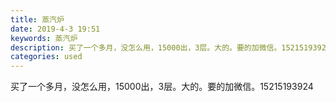 ```yaml
---
title: 蒸汽炉
date: 2019-4-3 19:51
keywords: 蒸汽炉
description: 买了一个多月，没怎么用，15000出，3层。大的。要的加微信。15215193924
categories: used
---
```

<td class="t_f" id="postmessage_3387215">

买了一个多月，没怎么用，15000出，3层。大的。要的加微信。15215193924<br/>
<img alt="" border="0" class="zoom" data-cf-modified-131acd23c1f8e11b17033619-="" file="http://www.flw.ph/data/appbyme/upload/image/201904/03/myiIGvfryMWU.jpg" id="aimg_lasJu" lazyloadthumb="1" onclick="" onmouseover="" src="http://www.flw.ph/data/appbyme/upload/image/201904/03/myiIGvfryMWU.jpg"/><br/>
<img alt="" border="0" class="zoom" data-cf-modified-131acd23c1f8e11b17033619-="" file="http://www.flw.ph/data/appbyme/upload/image/201904/03/5GWdOhyu830v.jpg" id="aimg_RfZUh" lazyloadthumb="1" onclick="" onmouseover="" src="http://www.flw.ph/data/appbyme/upload/image/201904/03/5GWdOhyu830v.jpg"/><br/>
<img alt="" border="0" class="zoom" data-cf-modified-131acd23c1f8e11b17033619-="" file="http://www.flw.ph/data/appbyme/upload/image/201904/03/GaqbnWNkZaWG.jpg" id="aimg_li5SQ" lazyloadthumb="1" onclick="" onmouseover="" src="http://www.flw.ph/data/appbyme/upload/image/201904/03/GaqbnWNkZaWG.jpg"/><br/>
</td>
